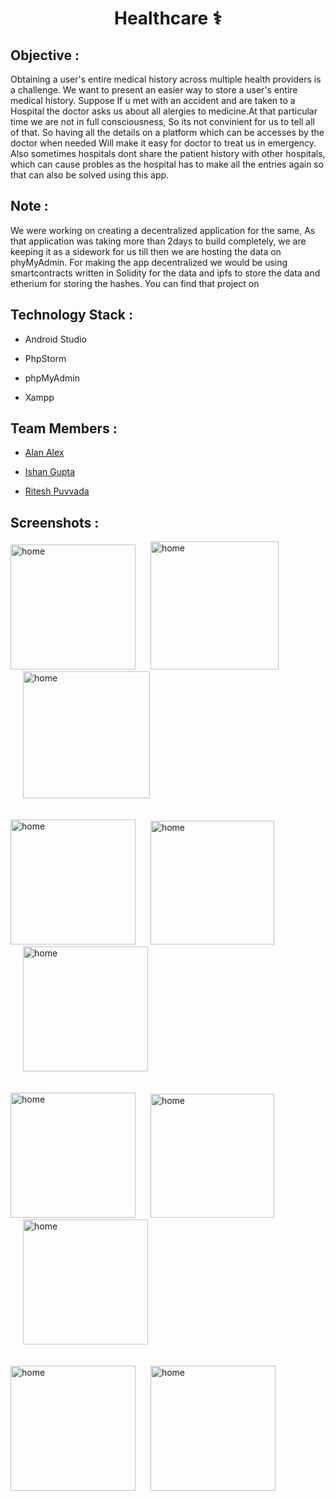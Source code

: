 <div align="center">

<h1>Healthcare ⚕️</h1>

</div>

## Objective :

Obtaining a user's entire medical history across multiple health providers is a challenge. We want to present an easier way to store a user's entire medical history.
Suppose If u met with an accident and are taken to a Hospital  the doctor asks us about all alergies to medicine.At that particular time we are not in full consciousness, So its not convinient for us to tell all of that. So having all the details on a platform which can be accesses by the doctor when needed Will make it easy for doctor to treat us in emergency.
Also sometimes hospitals dont share the patient history with other hospitals, which can cause probles as the hospital has to make all the entries again so that can also be solved using this app.

## Note :
We were working on creating a decentralized application for the same, As that application was taking more than 2days to build completely, we are keeping it as a sidework for us till then we are hosting the data on phyMyAdmin. For making the app decentralized we would be using smartcontracts written in Solidity  for the data and ipfs to store the data and etherium for storing the hashes. You can find that project on

## Technology Stack :

- Android Studio

- PhpStorm

- phpMyAdmin

- Xampp


## Team Members :
- [Alan Alex](https://github.com/alan2000alex)

- [Ishan Gupta](https://github.com/ishan-gupt)

- [Ritesh Puvvada](https://github.com/RiteshPuvvada)

## Screenshots :

<div>
<img src="app/src/main/res/drawable/home.png" alt="home" width=200 style="display:inline-block">
<img src="app/src/main/res/drawable/homereg.png" alt="home" width=205 style="display:inline-block;margin-left:20px">
<img src="app/src/main/res/drawable/homedet.png" alt="home" width=203 style="display:inline-block;margin-left:20px">
<br><br><br>
<img src="app/src/main/res/drawable/hosreg.png" alt="home" width=200 style="display:inline-block">
<img src="app/src/main/res/drawable/patreg.png" alt="home" width=198 style="display:inline-block;margin-left:20px">
<img src="app/src/main/res/drawable/docreg.png" alt="home" width=200 style="display:inline-block;margin-left:20px">
<br><br><br>
<img src="app/src/main/res/drawable/hosdet.png" alt="home" width=200 style="display:inline-block">
<img src="app/src/main/res/drawable/patdet.png" alt="home" width=198 style="display:inline-block;margin-left:20px">
<img src="app/src/main/res/drawable/docdet.png" alt="home" width=200 style="display:inline-block;margin-left:20px">
<br><br><br>
<img src="app/src/main/res/drawable/patmedreg.png" alt="home" width=200 style="display:inline-block">
<img src="app/src/main/res/drawable/patmeddet.png" alt="home" width=200 style="display:inline-block;margin-left:20px">
</div>


